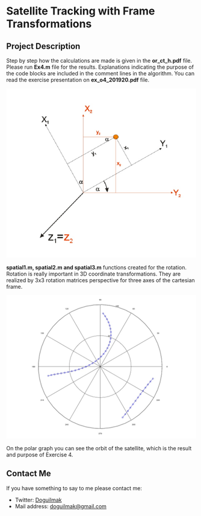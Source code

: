 
# Satellite Tracking with Frame Transformations

## Project Description

Step by step how the calculations are made is given in the **or_ct_h.pdf**  file. Please run **Ex4.m** file for the results. Explanations indicating the purpose of the code blocks are included in the comment lines in the algorithm. You can read the exercise presentation on **ex_o4_201920.pdf** file.

![rotation](rotate.jpg)

**spatial1.m, spatial2.m and spatial3.m** functions created for the rotation. Rotation is really important in 3D coordinate transformations. They are realized by 3x3 rotation matrices perspective for three axes of the cartesian frame. 

![result](ResultoftheEx_4.jpg)

On the polar graph you can see the orbit of the satellite, which is the result and purpose of Exercise 4.

## Contact Me

If you have something to say to me please contact me: 

 - Twitter: [Doguilmak](https://twitter.com/Doguilmak)  
 - Mail address: doguilmak@gmail.com
 